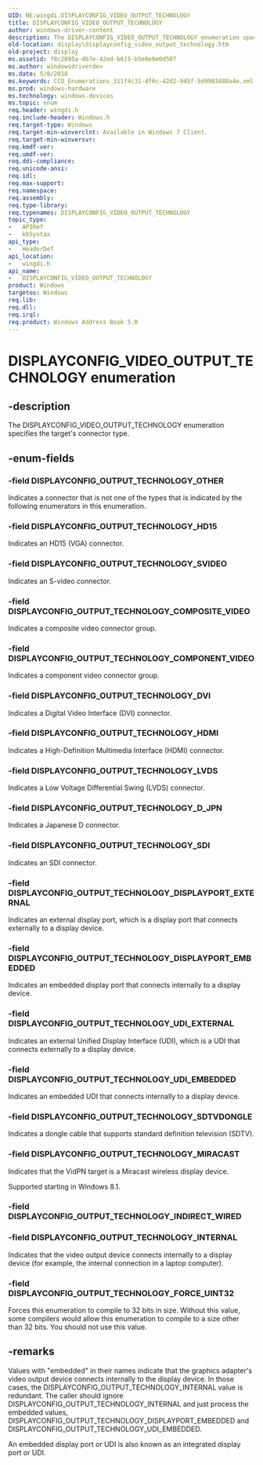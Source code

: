 ```yaml
---
UID: NE:wingdi.DISPLAYCONFIG_VIDEO_OUTPUT_TECHNOLOGY
title: DISPLAYCONFIG_VIDEO_OUTPUT_TECHNOLOGY
author: windows-driver-content
description: The DISPLAYCONFIG_VIDEO_OUTPUT_TECHNOLOGY enumeration specifies the target's connector type.
old-location: display\displayconfig_video_output_technology.htm
old-project: display
ms.assetid: f8c2095a-d67e-42ed-b615-b5e0e0e0d507
ms.author: windowsdriverdev
ms.date: 5/8/2018
ms.keywords: CCD_Enumerations_311f4c31-4f6c-42d2-945f-5d9983488a4e.xml, DISPLAYCONFIG_OUTPUT_TECHNOLOGY_COMPONENT_VIDEO, DISPLAYCONFIG_OUTPUT_TECHNOLOGY_COMPOSITE_VIDEO, DISPLAYCONFIG_OUTPUT_TECHNOLOGY_DISPLAYPORT_EMBEDDED, DISPLAYCONFIG_OUTPUT_TECHNOLOGY_DISPLAYPORT_EXTERNAL, DISPLAYCONFIG_OUTPUT_TECHNOLOGY_DVI, DISPLAYCONFIG_OUTPUT_TECHNOLOGY_D_JPN, DISPLAYCONFIG_OUTPUT_TECHNOLOGY_FORCE_UINT32, DISPLAYCONFIG_OUTPUT_TECHNOLOGY_HD15, DISPLAYCONFIG_OUTPUT_TECHNOLOGY_HDMI, DISPLAYCONFIG_OUTPUT_TECHNOLOGY_INTERNAL, DISPLAYCONFIG_OUTPUT_TECHNOLOGY_LVDS, DISPLAYCONFIG_OUTPUT_TECHNOLOGY_MIRACAST, DISPLAYCONFIG_OUTPUT_TECHNOLOGY_OTHER, DISPLAYCONFIG_OUTPUT_TECHNOLOGY_SDI, DISPLAYCONFIG_OUTPUT_TECHNOLOGY_SDTVDONGLE, DISPLAYCONFIG_OUTPUT_TECHNOLOGY_SVIDEO, DISPLAYCONFIG_OUTPUT_TECHNOLOGY_UDI_EMBEDDED, DISPLAYCONFIG_OUTPUT_TECHNOLOGY_UDI_EXTERNAL, DISPLAYCONFIG_VIDEO_OUTPUT_TECHNOLOGY, DISPLAYCONFIG_VIDEO_OUTPUT_TECHNOLOGY enumeration [Display Devices], display.displayconfig_video_output_technology, wingdi/DISPLAYCONFIG_OUTPUT_TECHNOLOGY_COMPONENT_VIDEO, wingdi/DISPLAYCONFIG_OUTPUT_TECHNOLOGY_COMPOSITE_VIDEO, wingdi/DISPLAYCONFIG_OUTPUT_TECHNOLOGY_DISPLAYPORT_EMBEDDED, wingdi/DISPLAYCONFIG_OUTPUT_TECHNOLOGY_DISPLAYPORT_EXTERNAL, wingdi/DISPLAYCONFIG_OUTPUT_TECHNOLOGY_DVI, wingdi/DISPLAYCONFIG_OUTPUT_TECHNOLOGY_D_JPN, wingdi/DISPLAYCONFIG_OUTPUT_TECHNOLOGY_FORCE_UINT32, wingdi/DISPLAYCONFIG_OUTPUT_TECHNOLOGY_HD15, wingdi/DISPLAYCONFIG_OUTPUT_TECHNOLOGY_HDMI, wingdi/DISPLAYCONFIG_OUTPUT_TECHNOLOGY_INTERNAL, wingdi/DISPLAYCONFIG_OUTPUT_TECHNOLOGY_LVDS, wingdi/DISPLAYCONFIG_OUTPUT_TECHNOLOGY_MIRACAST, wingdi/DISPLAYCONFIG_OUTPUT_TECHNOLOGY_OTHER, wingdi/DISPLAYCONFIG_OUTPUT_TECHNOLOGY_SDI, wingdi/DISPLAYCONFIG_OUTPUT_TECHNOLOGY_SDTVDONGLE, wingdi/DISPLAYCONFIG_OUTPUT_TECHNOLOGY_SVIDEO, wingdi/DISPLAYCONFIG_OUTPUT_TECHNOLOGY_UDI_EMBEDDED, wingdi/DISPLAYCONFIG_OUTPUT_TECHNOLOGY_UDI_EXTERNAL, wingdi/DISPLAYCONFIG_VIDEO_OUTPUT_TECHNOLOGY
ms.prod: windows-hardware
ms.technology: windows-devices
ms.topic: enum
req.header: wingdi.h
req.include-header: Windows.h
req.target-type: Windows
req.target-min-winverclnt: Available in Windows 7 Client.
req.target-min-winversvr: 
req.kmdf-ver: 
req.umdf-ver: 
req.ddi-compliance: 
req.unicode-ansi: 
req.idl: 
req.max-support: 
req.namespace: 
req.assembly: 
req.type-library: 
req.typenames: DISPLAYCONFIG_VIDEO_OUTPUT_TECHNOLOGY
topic_type:
-	APIRef
-	kbSyntax
api_type:
-	HeaderDef
api_location:
-	wingdi.h
api_name:
-	DISPLAYCONFIG_VIDEO_OUTPUT_TECHNOLOGY
product: Windows
targetos: Windows
req.lib: 
req.dll: 
req.irql: 
req.product: Windows Address Book 5.0
---
```


# DISPLAYCONFIG_VIDEO_OUTPUT_TECHNOLOGY enumeration


## -description


The DISPLAYCONFIG_VIDEO_OUTPUT_TECHNOLOGY enumeration specifies the target's connector type.


## -enum-fields




### -field DISPLAYCONFIG_OUTPUT_TECHNOLOGY_OTHER

Indicates a connector that is not one of the types that is indicated by the following enumerators in this enumeration.


### -field DISPLAYCONFIG_OUTPUT_TECHNOLOGY_HD15

Indicates an HD15 (VGA) connector.


### -field DISPLAYCONFIG_OUTPUT_TECHNOLOGY_SVIDEO

Indicates an S-video connector.


### -field DISPLAYCONFIG_OUTPUT_TECHNOLOGY_COMPOSITE_VIDEO

Indicates a composite video connector group.


### -field DISPLAYCONFIG_OUTPUT_TECHNOLOGY_COMPONENT_VIDEO

Indicates a component video connector group.


### -field DISPLAYCONFIG_OUTPUT_TECHNOLOGY_DVI

Indicates a Digital Video Interface (DVI) connector.


### -field DISPLAYCONFIG_OUTPUT_TECHNOLOGY_HDMI

Indicates a High-Definition Multimedia Interface (HDMI) connector.


### -field DISPLAYCONFIG_OUTPUT_TECHNOLOGY_LVDS

Indicates a Low Voltage Differential Swing (LVDS) connector.


### -field DISPLAYCONFIG_OUTPUT_TECHNOLOGY_D_JPN

Indicates a Japanese D connector. 


### -field DISPLAYCONFIG_OUTPUT_TECHNOLOGY_SDI

Indicates an SDI connector.


### -field DISPLAYCONFIG_OUTPUT_TECHNOLOGY_DISPLAYPORT_EXTERNAL

Indicates an external display port, which is a display port that connects externally to a display device.


### -field DISPLAYCONFIG_OUTPUT_TECHNOLOGY_DISPLAYPORT_EMBEDDED

Indicates an embedded display port that connects internally to a display device.


### -field DISPLAYCONFIG_OUTPUT_TECHNOLOGY_UDI_EXTERNAL

Indicates an external Unified Display Interface (UDI), which is a UDI that connects externally to a display device.


### -field DISPLAYCONFIG_OUTPUT_TECHNOLOGY_UDI_EMBEDDED

Indicates an embedded UDI that connects internally to a display device.


### -field DISPLAYCONFIG_OUTPUT_TECHNOLOGY_SDTVDONGLE

Indicates a dongle cable that supports standard definition television (SDTV).


### -field DISPLAYCONFIG_OUTPUT_TECHNOLOGY_MIRACAST

Indicates that the VidPN target is  a Miracast wireless display device.

Supported starting in Windows 8.1.


### -field DISPLAYCONFIG_OUTPUT_TECHNOLOGY_INDIRECT_WIRED


### -field DISPLAYCONFIG_OUTPUT_TECHNOLOGY_INTERNAL

Indicates that the video output device connects internally to a display device (for example, the internal connection in a laptop computer).


### -field DISPLAYCONFIG_OUTPUT_TECHNOLOGY_FORCE_UINT32

Forces this enumeration to compile to 32 bits in size. Without this value, some compilers would allow this enumeration to compile to a size other than 32 bits. You should not use this value.


## -remarks



Values with "embedded" in their names indicate that the graphics adapter's video output device connects internally to the display device. In those cases, the DISPLAYCONFIG_OUTPUT_TECHNOLOGY_INTERNAL value is redundant. The caller should ignore DISPLAYCONFIG_OUTPUT_TECHNOLOGY_INTERNAL and just process the embedded values, DISPLAYCONFIG_OUTPUT_TECHNOLOGY_DISPLAYPORT_EMBEDDED and DISPLAYCONFIG_OUTPUT_TECHNOLOGY_UDI_EMBEDDED.

An embedded display port or UDI is also known as an integrated display port or UDI.



